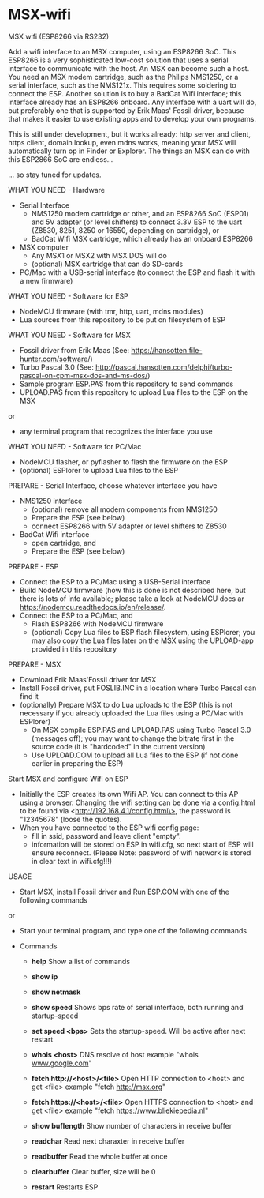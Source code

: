# MSX-wifi
MSX wifi (ESP8266 via RS232)

Add a wifi interface to an MSX computer, using an ESP8266 SoC. This ESP8266 is a very sophisticated low-cost solution that uses a serial interface to communicate with the host. An MSX can become such a host. You need an MSX modem cartridge, such as the Philips NMS1250, or a serial interface, such as the NMS121x. This requires some soldering to connect the ESP. Another solution is to buy a BadCat Wifi interface; this interface already has an ESP8266 onboard. Any interface with a uart will do, but preferably one that is supported by Erik Maas' Fossil driver, because that makes it easier to use existing apps and to develop your own programs.

This is still under development, but it works already: http server and client, https client, domain lookup, even mdns works, meaning your MSX will automatically turn op in Finder or Explorer. The things an MSX can do with this ESP2866 SoC are endless... 

... so stay tuned for updates.

WHAT YOU NEED - Hardware
- Serial Interface
  - NMS1250 modem cartridge or other, and an ESP8266 SoC (ESP01) and 5V adapter (or level shifters) to connect 3.3V ESP to the uart (Z8530, 8251, 8250 or 16550, depending on cartridge), or
  - BadCat Wifi MSX cartridge, which already has an onboard ESP8266
- MSX computer
  - Any MSX1 or MSX2 with MSX DOS will do
  - (optional) MSX cartridge that can do SD-cards
- PC/Mac with a USB-serial interface (to connect the ESP and flash it with a new firmware)

WHAT YOU NEED - Software for ESP
- NodeMCU firmware (with tmr, http, uart, mdns modules)
- Lua sources from this repository to be put on filesystem of ESP

WHAT YOU NEED - Software for MSX
- Fossil driver from Erik Maas (See: https://hansotten.file-hunter.com/software/)
- Turbo Pascal 3.0 (See: http://pascal.hansotten.com/delphi/turbo-pascal-on-cpm-msx-dos-and-ms-dos/)
- Sample program ESP.PAS from this repository to send commands
- UPLOAD.PAS from this repository to upload Lua files to the ESP on the MSX

or
- any terminal program that recognizes the interface you use

WHAT YOU NEED - Software for PC/Mac
- NodeMCU flasher, or pyflasher to flash the firmware on the ESP
- (optional) ESPlorer to upload Lua files to the ESP 
 
PREPARE - Serial Interface, choose whatever interface you have
- NMS1250 interface
  - (optional) remove all modem components from NMS1250
  - Prepare the ESP (see below)
  - connect ESP8266 with 5V adapter or level shifters to Z8530
- BadCat Wifi interface
  - open cartridge, and
  - Prepare the ESP (see below) 

PREPARE - ESP
- Connect the ESP to a PC/Mac using a USB-Serial interface
- Build NodeMCU firmware (how this is done is not described here, but there is lots of info available; please take a look at NodeMCU docs ar <https://nodemcu.readthedocs.io/en/release/>.
- Connect the ESP to a PC/Mac, and
  - Flash ESP8266 with NodeMCU firmware
  - (optional) Copy Lua files to ESP flash filesystem, using ESPlorer; you may also copy the Lua files later on the MSX using the UPLOAD-app provided in this repository 

PREPARE - MSX
- Download Erik Maas'Fossil driver for MSX
- Install Fossil driver, put FOSLIB.INC in a location where Turbo Pascal can find it
- (optionally) Prepare MSX to do Lua uploads to the ESP (this is not necessary if you already uploaded the Lua files using a PC/Mac with ESPlorer)
  - On MSX compile ESP.PAS and UPLOAD.PAS using Turbo Pascal 3.0 (messages off); you may want to change the bitrate first in the source code (it is "hardcoded" in the current version)
  - Use UPLOAD.COM to upload all Lua files to the ESP (if not done earlier in preparing the ESP)

Start MSX and configure Wifi on ESP
- Initially the ESP creates its own Wifi AP. You can connect to this AP using a browser. Changing the wifi setting can be done via a config.html to be found via \<http://192.168.4.1/config.html\>, the password is "12345678" (loose the quotes).
- When you have connected to the ESP wifi config page:
  - fill in ssid, password and leave client "empty".
  - information will be stored on ESP in wifi.cfg, so next start of ESP will ensure reconnect. (Please Note: password of wifi network is stored in clear text in wifi.cfg!!!)
  
USAGE
- Start MSX, install Fossil driver and Run ESP.COM with one of the following commands

or
- Start your terminal program, and type one of the following commands

- Commands
  - <b>help</b>
    Show a list of commands
    
  - <b>show ip</b>
  
  - <b>show netmask</b>
  
  - <b>show speed</b>
    Shows bps rate of serial interface, both running and startup-speed
    
  - <b>set speed \<bps\></b>
    Sets the startup-speed. Will be active after next restart
  
  - <b>whois \<host\></b>
    DNS resolve of host
    example "whois www.google.com"
  
  - <b>fetch http://\<host\>/\<file\></b>
    Open HTTP connection to \<host\> and get \<file\>
    example "fetch http://msx.org"
   
  - <b>fetch https://\<host\>/\<file\></b>
    Open HTTPS connection to \<host\> and get \<file\>
    example "fetch https://www.bliekiepedia.nl"
   
  - <b>show buflength</b>
    Show number of characters in receive buffer
  
  - <b>readchar</b>
    Read next charaxter in receive buffer
    
  - <b>readbuffer</b>
    Read the whole buffer at once
   
  - <b>clearbuffer</b>
    Clear buffer, size will be 0

  - <b>restart</b>
    Restarts ESP
